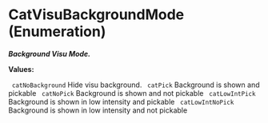 # CatVisuBackgroundMode (Enumeration)

**_Background Visu Mode._**

**Values:**

` catNoBackground`      Hide visu background.
` catPick`      Background is shown and pickable
` catNoPick`      Background is shown and not pickable
` catLowIntPick`      Background is shown in low intensity and pickable
` catLowIntNoPick`      Background is shown in low intensity and not pickable